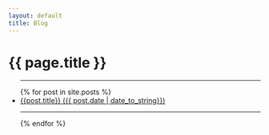 ```yaml
---
layout: default
title: Blog
---
```


<h1>{{ page.title }}</h1>
<ul class="posts">
    <hr>
    {% for post in site.posts %}
    <li> <a href="{{post.url}}" title="{{post.title}}">{{post.title}} ({{ post.date | date_to_string}})</a></li>
    <hr>
    {% endfor %}
</ul>
